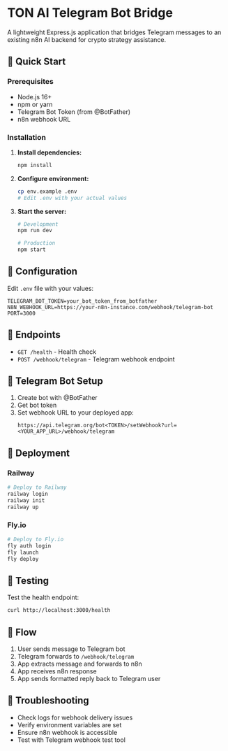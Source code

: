 # TON AI Telegram Bot Bridge

A lightweight Express.js application that bridges Telegram messages to an existing n8n AI backend for crypto strategy assistance.

## 🚀 Quick Start

### Prerequisites
- Node.js 16+ 
- npm or yarn
- Telegram Bot Token (from @BotFather)
- n8n webhook URL

### Installation

1. **Install dependencies:**
   ```bash
   npm install
   ```

2. **Configure environment:**
   ```bash
   cp env.example .env
   # Edit .env with your actual values
   ```

3. **Start the server:**
   ```bash
   # Development
   npm run dev

   # Production
   npm start
   ```

## 🔧 Configuration

Edit `.env` file with your values:

```env
TELEGRAM_BOT_TOKEN=your_bot_token_from_botfather
N8N_WEBHOOK_URL=https://your-n8n-instance.com/webhook/telegram-bot
PORT=3000
```

## 📡 Endpoints

- `GET /health` - Health check
- `POST /webhook/telegram` - Telegram webhook endpoint

## 🔗 Telegram Bot Setup

1. Create bot with @BotFather
2. Get bot token
3. Set webhook URL to your deployed app:
   ```
   https://api.telegram.org/bot<TOKEN>/setWebhook?url=<YOUR_APP_URL>/webhook/telegram
   ```

## 🚢 Deployment

### Railway
```bash
# Deploy to Railway
railway login
railway init
railway up
```

### Fly.io
```bash
# Deploy to Fly.io
fly auth login
fly launch
fly deploy
```

## 🧪 Testing

Test the health endpoint:
```bash
curl http://localhost:3000/health
```

## 🔄 Flow

1. User sends message to Telegram bot
2. Telegram forwards to `/webhook/telegram`
3. App extracts message and forwards to n8n
4. App receives n8n response
5. App sends formatted reply back to Telegram user

## 🐛 Troubleshooting

- Check logs for webhook delivery issues
- Verify environment variables are set
- Ensure n8n webhook is accessible
- Test with Telegram webhook test tool 